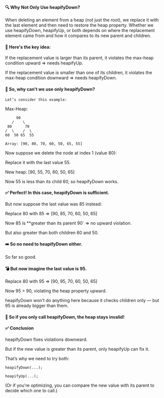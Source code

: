 #### 🔍 Why Not Only Use heapifyDown?

When deleting an element from a heap (not just the root), we replace it with the last element and then need to restore the heap property. Whether we use heapifyDown, heapifyUp, or both depends on where the replacement element came from and how it compares to its new parent and children.

#### 🧠 Here's the key idea:

If the replacement value is larger than its parent, it violates the max-heap condition upward ⇒ needs heapifyUp.

If the replacement value is smaller than one of its children, it violates the max-heap condition downward ⇒ needs heapifyDown.

#### 📌 So, why can't we use only heapifyDown?

```Let’s consider this example:```

Max-Heap:

         90
       /    \
     80      70
    /  \    /  \
    60  50 65  55

```Array: [90, 80, 70, 60, 50, 65, 55]```

Now suppose we delete the node at index 1 (value 80):

Replace it with the last value 55.

New heap: [90, 55, 70, 60, 50, 65]

Now 55 is less than its child 60, so heapifyDown works.

#### ✅ Perfect! In this case, heapifyDown is sufficient.

But now suppose the last value was 85 instead:

Replace 80 with 85 ⇒ [90, 85, 70, 60, 50, 65]

Now 85 is **greater than its parent 90` ⇒ no upward violation.

But also greater than both children 60 and 50.

#### ➡️ So no need to heapifyDown either.

So far so good.

#### 💣 But now imagine the last value is 95.
Replace 80 with 95 ⇒ [90, 95, 70, 60, 50, 65]

Now 95 > 90, violating the heap property upward.

heapifyDown won't do anything here because it checks children only — but 95 is already bigger than them.

#### 🚫 So if you only call heapifyDown, the heap stays invalid!

#### ✅ Conclusion
heapifyDown fixes violations downward.

But if the new value is greater than its parent, only heapifyUp can fix it.

That’s why we need to try both:

```
heapifyDown(...);

heapifyUp(...);
```

(Or if you're optimizing, you can compare the new value with its parent to decide which one to call.)